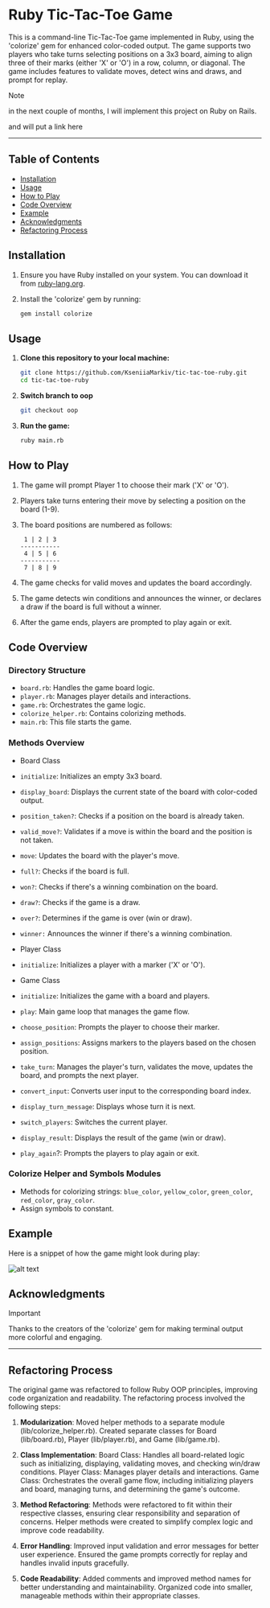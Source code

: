 # Ruby Tic-Tac-Toe Game

This is a command-line Tic-Tac-Toe game implemented in Ruby, using the 'colorize' gem for enhanced color-coded output. The game supports two players who take turns selecting positions on a 3x3 board, aiming to align three of their marks (either 'X' or 'O') in a row, column, or diagonal. The game includes features to validate moves, detect wins and draws, and prompt for replay.
> [!NOTE]
> in the next couple of months, I will implement this project on Ruby on Rails.
> 
> and will put a link here
----------------------------------
## Table of Contents

- [Installation](#installation)
- [Usage](#usage)
- [How to Play](#how-to-play)
- [Code Overview](#code-overview)
- [Example](#example)
- [Acknowledgments](#acknowledgments)
- [Refactoring Process](#refactoring-process)


## Installation

1. Ensure you have Ruby installed on your system. You can download it from [ruby-lang.org](https://www.ruby-lang.org/en/downloads/).

2. Install the 'colorize' gem by running:
   ```sh
   gem install colorize
   ```

## Usage

1. **Clone this repository to your local machine:**
   ```sh
   git clone https://github.com/KseniiaMarkiv/tic-tac-toe-ruby.git
   cd tic-tac-toe-ruby
   ```

2. **Switch branch to oop**
   ```sh
   git checkout oop
   ```
3. **Run the game:**
   ```sh
   ruby main.rb
   ```


## How to Play

1. The game will prompt Player 1 to choose their mark ('X' or 'O').
2. Players take turns entering their move by selecting a position on the board (1-9).
3. The board positions are numbered as follows:

   ```
    1 | 2 | 3
   -----------
    4 | 5 | 6
   -----------
    7 | 8 | 9
   ```

4. The game checks for valid moves and updates the board accordingly.
5. The game detects win conditions and announces the winner, or declares a draw if the board is full without a winner.
6. After the game ends, players are prompted to play again or exit.


## Code Overview

### Directory Structure

- `board.rb`: Handles the game board logic.
- `player.rb`: Manages player details and interactions.
- `game.rb`: Orchestrates the game logic.
- `colorize_helper.rb`: Contains colorizing methods.
- `main.rb`: This file starts the game.

### Methods Overview

- Board Class

- `initialize`: Initializes an empty 3x3 board.
- `display_board`: Displays the current state of the board with color-coded output.
- `position_taken?`: Checks if a position on the board is already taken.
- `valid_move?`: Validates if a move is within the board and the position is not taken.
- `move`: Updates the board with the player's move.
- `full?`: Checks if the board is full.
- `won?`: Checks if there's a winning combination on the board.
- `draw?`: Checks if the game is a draw.
- `over?`: Determines if the game is over (win or draw).
- `winner:` Announces the winner if there's a winning combination.

- Player Class 

- `initialize`: Initializes a player with a marker ('X' or 'O').

- Game Class 

- `initialize`: Initializes the game with a board and players.
- `play`: Main game loop that manages the game flow.
- `choose_position`: Prompts the player to choose their marker.
- `assign_positions`: Assigns markers to the players based on the chosen position.
- `take_turn`: Manages the player's turn, validates the move, updates the board, and prompts the next player.
- `convert_input`: Converts user input to the corresponding board index.
- `display_turn_message`: Displays whose turn it is next.
- `switch_players`: Switches the current player.
- `display_result`: Displays the result of the game (win or draw).
- `play_again`?: Prompts the players to play again or exit.

### Colorize Helper and Symbols Modules

- Methods for colorizing strings: `blue_color`, `yellow_color`, `green_color`, `red_color`, `gray_color`.
- Assign symbols to constant.

## Example

Here is a snippet of how the game might look during play:

![alt text](https://github.com/KseniiaMarkiv/tic-tac-toe-ruby/blob/main/example_game_output.png?raw=true)

## Acknowledgments
> [!IMPORTANT]
> Thanks to the creators of the 'colorize' gem for making terminal output more colorful and engaging.

--------------------------------------------------------------------
## Refactoring Process

The original game was refactored to follow Ruby OOP principles, improving code organization and readability. The refactoring process involved the following steps:

1. **Modularization**:
    Moved helper methods to a separate module (lib/colorize_helper.rb).
    Created separate classes for Board (lib/board.rb), Player (lib/player.rb), and Game (lib/game.rb).

2. **Class Implementation**:
    Board Class: Handles all board-related logic such as initializing, displaying, validating moves, and checking win/draw conditions.
    Player Class: Manages player details and interactions.
    Game Class: Orchestrates the overall game flow, including initializing players and board, managing turns, and determining the game's outcome.

3. **Method Refactoring**:
    Methods were refactored to fit within their respective classes, ensuring clear responsibility and separation of concerns.
    Helper methods were created to simplify complex logic and improve code readability.
4. **Error Handling**:
    Improved input validation and error messages for better user experience.
    Ensured the game prompts correctly for replay and handles invalid inputs gracefully.

5. **Code Readability**:
    Added comments and improved method names for better understanding and maintainability.
    Organized code into smaller, manageable methods within their appropriate classes.

